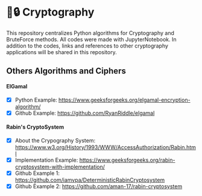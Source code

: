 # 📝🔒 Cryptography
This repository centralizes Python algorithms for Cryptography and BruteForce methods. All codes were made with JupyterNotebook. In addition to the codes, links and references to other cryptography applications will be shared in this repository.

## Others Algorithms and Ciphers
#### ElGamal
- [x] Python Example: https://www.geeksforgeeks.org/elgamal-encryption-algorithm/
- [x] Github Example: https://github.com/RyanRiddle/elgamal

#### Rabin's CryptoSystem
- [x] About the Crypography System: https://www.w3.org/History/1993/WWW/AccessAuthorization/Rabin.html
- [x] Implementation Example: https://www.geeksforgeeks.org/rabin-cryptosystem-with-implementation/
- [x] Github Example 1: https://github.com/iamvpa/DeterministicRabinCryptosystem
- [x] Github Example 2: https://github.com/aman-17/rabin-cryptosystem

